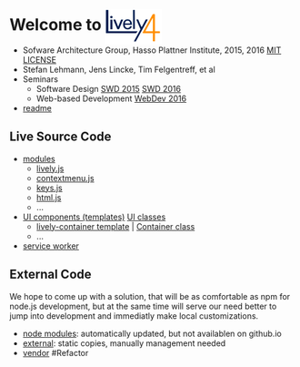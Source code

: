 # Welcome to <img alt="Lively 4" style="position:relative; top: 25px" src="media/lively4_logo_smooth_100.png" />

* Sofware Architecture Group, Hasso Plattner Institute,  2015, 2016 [MIT LICENSE](LICENSE)
* Stefan Lehmann, Jens Lincke, Tim Felgentreff, et al
* Seminars
  * Software Design  [SWD 2015](https://lively-kernel.org/lively4/Lively4.wiki/SWD15.md) 
   [SWD 2016](https://lively-kernel.org/lively4/Lively4.wiki/SWD16.md)
  * Web-based Development [WebDev 2016](https://lively-kernel.org/lively4/Lively4.wiki/WebDev16.md) 
* [readme](README.md)

## Live Source Code

* [modules](src/client/) 
  * [lively.js](src/client/lively.js)
  * [contextmenu.js](src/client/contextmenu.js)
  * [keys.js](src/client/keys.js)
  * [html.js](src/client/html.js)
  * ...
* [UI components (templates)](templates/) [UI classes](templates/classes/) 
  * [lively-container template](templates/lively-container.html) |  [Container class](templates/classes/Container.js)
  * ...
* [service worker](src/swx/)


## External Code

We hope to come up with a solution, that will be as comfortable as npm for node.js development, 
but at the same time will serve our need better to jump into development and immediatly make local customizations. 

* [node modules](node_modules/): automatically updated, but not availablen on github.io
* [external](src/external/): static copies, manually management needed
* [vendor](vendor/) #Refactor



